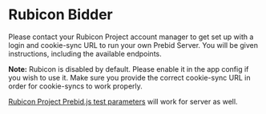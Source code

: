 # Rubicon Bidder

Please contact your Rubicon Project account manager to get set up with a login and cookie-sync URL to run your own Prebid Server. You will be given instructions, including the available endpoints.

**Note:** Rubicon is disabled by default. Please enable it in the app config if you wish to use it. Make sure you provide the correct cookie-sync URL in order for cookie-syncs to work properly.

[Rubicon Project Prebid.js test parameters](https://github.com/prebid/Prebid.js/blob/master/modules/rubiconBidAdapter.md) will work for server as well.
